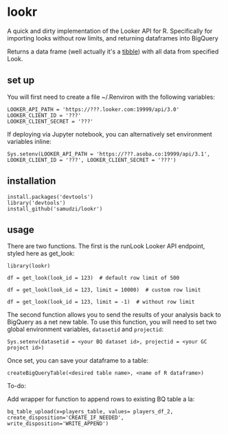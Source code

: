 # lookr

A quick and dirty implementation of the Looker API for R.  Specifically for importing looks without row limits, and returning dataframes into BigQuery

Returns a data frame (well actually it's a [tibble](https://cran.r-project.org/web/packages/tibble/vignettes/tibble.html)) with all data from specified Look.

## set up

You will first need to create a file ~/.Renviron with the following variables:

```
LOOKER_API_PATH = 'https://???.looker.com:19999/api/3.0'
LOOKER_CLIENT_ID = '???'
LOOKER_CLIENT_SECRET = '???'
```

If deploying via Jupyter notebook, you can alternatively set environment variables inline:

```
Sys.setenv(LOOKER_API_PATH = 'https://???.asoba.co:19999/api/3.1', LOOKER_CLIENT_ID = '???', LOOKER_CLIENT_SECRET = '???')
```

## installation

```
install.packages('devtools')
library('devtools')
install_github('samudzi/lookr')
```

## usage

There are two functions.  The first is the runLook Looker API endpoint, styled here as get_look:

```
library(lookr)

df = get_look(look_id = 123)  # default row limit of 500

df = get_look(look_id = 123, limit = 10000)  # custom row limit

df = get_look(look_id = 123, limit = -1)  # without row limit
```

The second function allows you to send the results of your analysis back to BigQuery as a net new table.  To use this function, you will need to set two global environment variables, `datasetid` and `projectid`:

```
Sys.setenv(datasetid = <your BQ dataset id>, projectid = <your GC project id>)
```

Once set, you can save your dataframe to a table:

```
createBigQueryTable(<desired table name>, <name of R dataframe>)
```


To-do:

Add wrapper for function to append rows to existing BQ table a la:
```
bq_table_upload(x=players_table, values= players_df_2, create_disposition='CREATE_IF_NEEDED', write_disposition='WRITE_APPEND')
```
